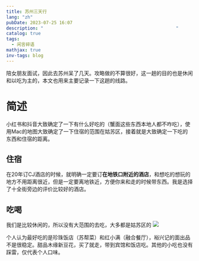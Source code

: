 ```yaml
---
title: 苏州三天行
lang: "zh"
pubDate: 2023-07-25 16:07
description: "                                                  "
catalog: true
tags:
  - 闲言碎语
mathjax: true
inv-tags: blog
---
```


陪女朋友面试，因此去苏州呆了几天。攻略做的不算很好，这一趟的目的也是休闲和以吃为主的，本文也用来主要记录一下这趟的线路。

# 简述

小红书和抖音大致确定了一下有什么好吃的（蟹面这些东西本地人都不咋吃），使用Mac的地图大致确定了一下住宿的范围在姑苏区，接着就是大致确定一下吃的东西和住宿的距离。

## 住宿

在20年订CJ酒店的时候，就明确一定要订**在地铁口附近的酒店**，和想吃的想玩的地方不用距离很近，但是一定要离地铁近，方便你来和走的时候带东西。我是选择了十全街旁边的评价比较好的酒店。

## 吃喝

我们是比较休闲的，所以没有大范围的去吃，大多都是姑苏区的
![](https://img.asyncx.top/images/202308131026728.png)

个人认为最好吃的是珍珠饭店（苏帮菜）和红小满（融合餐厅），裕兴记的面出品不是很稳定。甜品木缘新豆花，买了就走，带到宾馆和饭店吃。其他的小吃也没有踩雷，仅代表个人口味。
